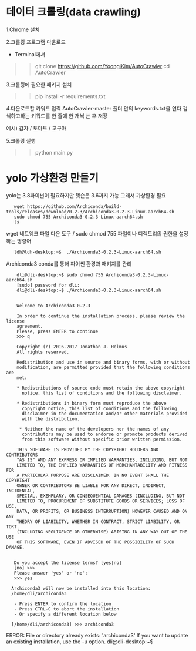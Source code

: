 # 데이터 크롤링(data crawling)
1.Chrome 설치

2.크롤링 프로그램 다운로드
- Terminal에서
>> git clone https://github.com/YoongiKim/AutoCrawler
>> cd AutoCrawler

3.크롤링에 필요한 패키지 설치
>> pip install -r requirements.txt

4.다운로드할 키워드 입력
AutoCrawler-master 폴더 안의 keywords.txt을 연다
검색하고하는 키워드를 한 줄에 한 개씩 쓴 후 저장

예시)
감자 /
토마토 /
고구마

5.크롤링 실행
>> python main.py


# yolo 가상환경 만들기
yolo는 3.8파이썬이 필요하지만 젯슨은 3.6까지 가능 그래서 가상환경 필요



       wget https://github.com/Archiconda/build-tools/releases/download/0.2.3/Archiconda3-0.2.3-Linux-aarch64.sh
       sudo chmod 755 Archiconda3-0.2.3-Linux-aarch64.sh
       ls
wget 네트웨크 파일 다운 도구 / 
sudo chmod 755 파일이나 디렉토리의 권한을 설정하는 명령어



       ldh@ldh-desktop:~$  ./Archiconda3-0.2.3-Linux-aarch64.sh
Archiconda3 conda를 통해 파이썬 환경과 패키지를 관리



        dli@dli-desktop:~$ sudo chmod 755 Archiconda3-0.2.3-Linux-aarch64.sh
        [sudo] password for dli: 
        dli@dli-desktop:~$ ./Archiconda3-0.2.3-Linux-aarch64.sh 


        Welcome to Archiconda3 0.2.3
       
        In order to continue the installation process, please review the license
        agreement.
        Please, press ENTER to continue
        >>> q

        Copyright (c) 2016-2017 Jonathan J. Helmus
        All rights reserved.

        Redistribution and use in source and binary forms, with or without
        modification, are permitted provided that the following conditions are
        met: 

        * Redistributions of source code must retain the above copyright
          notice, this list of conditions and the following disclaimer.

        * Redistributions in binary form must reproduce the above
          copyright notice, this list of conditions and the following
          disclaimer in the documentation and/or other materials provided
          with the distribution.

         * Neither the name of the developers nor the names of any
          contributors may be used to endorse or promote products derived
          from this software without specific prior written permission.

        THIS SOFTWARE IS PROVIDED BY THE COPYRIGHT HOLDERS AND CONTRIBUTORS
        "AS IS" AND ANY EXPRESS OR IMPLIED WARRANTIES, INCLUDING, BUT NOT
        LIMITED TO, THE IMPLIED WARRANTIES OF MERCHANTABILITY AND FITNESS FOR
        A PARTICULAR PURPOSE ARE DISCLAIMED. IN NO EVENT SHALL THE COPYRIGHT
        OWNER OR CONTRIBUTORS BE LIABLE FOR ANY DIRECT, INDIRECT, INCIDENTAL,
        SPECIAL, EXEMPLARY, OR CONSEQUENTIAL DAMAGES (INCLUDING, BUT NOT
        LIMITED TO, PROCUREMENT OF SUBSTITUTE GOODS OR SERVICES; LOSS OF USE,
        DATA, OR PROFITS; OR BUSINESS INTERRUPTION) HOWEVER CAUSED AND ON ANY
        THEORY OF LIABILITY, WHETHER IN CONTRACT, STRICT LIABILITY, OR TORT. 
        (INCLUDING NEGLIGENCE OR OTHERWISE) ARISING IN ANY WAY OUT OF THE USE
        OF THIS SOFTWARE, EVEN IF ADVISED OF THE POSSIBILITY OF SUCH DAMAGE.


       Do you accept the license terms? [yes|no]
       [no] >>> 
       Please answer 'yes' or 'no':'
       >>> yes

      Archiconda3 will now be installed into this location:
      /home/dli/archiconda3

       - Press ENTER to confirm the location
       - Press CTRL-C to abort the installation
       - Or specify a different location below

      [/home/dli/archiconda3] >>> archiconda3
ERROR: File or directory already exists: 'archiconda3'
If you want to update an existing installation, use the -u option.
dli@dli-desktop:~$ 
